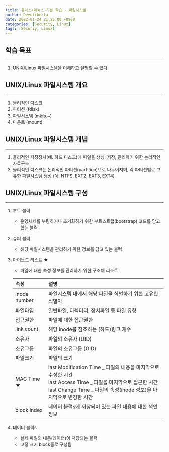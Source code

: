 ```yaml
---
title: 유닉스/리눅스 기본 학습 - 파일시스템
author: Develiberta
date: 2022-01-24 21:25:00 +0900
categories: [Security, Linux]
tags: [Securiy, Linux]
---
```



## 학습 목표
---
1. UNIX/Linux 파일시스템을 이해하고 설명할 수 있다.


## UNIX/Linux 파일시스템 개요
---
1. 물리적인 디스크
2. 파티션 (fdisk)
3. 파일시스템 (mkfs.~)
4. 마운트 (mount)

## UNIX/Linux 파일시스템 개념
---
1. 물리적인 저장장치(예. 하드 디스크)에 파일을 생성, 저장, 관리하기 위한 논리적인 자료구조
2. 물리적인 디스크는 논리적인 파티션(partition)으로 나누어지며, 각 파티션별로 고유한 파일시스템 생성 (예. NTFS, EXT2, EXT3, EXT4)

## UNIX/Linux 파일시스템 구성
---
1. 부트 블럭
	- 운영체제를 부팅하거나 초기화하기 위한 부트스트랩(bootstrap) 코드를 담고 있는 블럭
2. 슈퍼 블럭
	- 해당 파일시스템을 관리하기 위한 정보를 담고 있는 블럭
3. 아이노드 리스트 ★
	- 파일에 대한 속성 정보를 관리하기 위한 구조체 리스트

	| 속성	                    | 설명         																																			|
	|:--------------------------|:------------------------------------------------------------------------------------------------------------------------------------------------------|
	| inode number        		| 파일시스템 내에서 해당 파일을 식별하기 위한 고유한 식별자     																											|
	| 파일타입              		| 일반파일, 디렉터리, 장치파일 등 파일 유형    																														|
	| 접근권한						| 파일에 대한 접근권한 																																			|
	| link count				| 해당 inode를 참조하는 (하드)링크 개수 																															|
	| 소유자						| 파일의 소유자 (UID) 																																		|
	| 소유그룹						| 파일의 소유그룹 (GID) 																																		|
	| 파일크기						| 파일의 크기 																																				|
	| MAC Time ★				| last Modification Time _ 파일의 내용을 마지막으로 수정한 시간<br> last Access Time _ 파일을 마지막으로 접근한 시간<br> last Change Time _ 파일의 속성(inode 정보)을 마지막으로 변경한 시간	|
	| block index				| 데이터 블럭s에 저장되어 있는 파일 내용에 대한 색인 정보 																													|
4. 데이터 블럭s
	- 실제 파일의 내용(데이터)이 저장되는 블럭
	- 고정 크기 block들로 구성됨